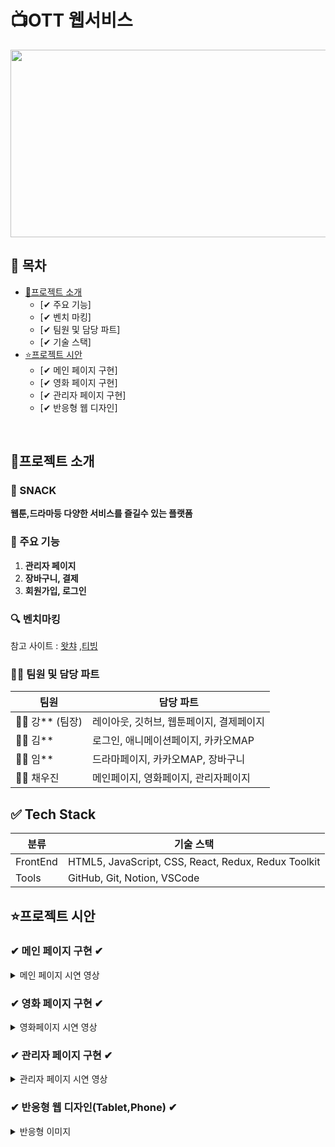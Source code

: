 
# 📺OTT 웹서비스
<img src="https://github.com/user-attachments/assets/ec4ce366-8c16-46d7-9aef-4bf8120ed0e8"  width="600" height="300"/>

## 📌 목차

* [🔎프로젝트 소개](#프로젝트-소개)
  + [✔ 주요 기능]
  + [✔ 벤치 마킹]
  + [✔ 팀원 및 담당 파트]
  + [✔ 기술 스택]
* [⭐프로젝트 시안](#프로젝트-시안)
    + [✔ 메인 페이지 구현]
    + [✔ 영화 페이지 구현]
    + [✔ 관리자 페이지 구현]
    + [✔ 반응형 웹 디자인]
<br>

## 🔎프로젝트 소개
### 🎥 SNACK 
   **웹툰,드라마등 다양한 서비스를 즐길수 있는 플랫폼**

### 🔧 주요 기능
1. **관리자 페이지**  
2. **장바구니, 결제**  
3. **회원가입, 로그인**  
### 🔍 벤치마킹
 참고 사이트 :  [왓챠](https://watcha.com/browse/theater) ,[티빙](https://www.tving.com/onboarding)

### 👨‍💻 팀원 및 담당 파트

| 팀원 | 담당 파트 |
|------|-------------|
| 👩‍💻 강** (팀장) | 레이아웃, 깃허브, 웹툰페이지, 결제페이지 |
| 👨‍💻 김** | 로그인, 애니메이션페이지, 카카오MAP |
| 👨‍💻 임** | 드라마페이지, 카카오MAP, 장바구니|
| 👨‍💻 채우진 | 메인페이지, 영화페이지, 관리자페이지|


## ✅ Tech Stack

| 분류 | 기술 스택 |
|------|------------|
| FrontEnd | HTML5, JavaScript, CSS, React, Redux, Redux Toolkit |
| Tools | GitHub, Git, Notion, VSCode |

## ⭐프로젝트 시안


### ✔ 메인 페이지 구현 ✔
<details>
<summary>메인 페이지 시연 영상</summary>




https://github.com/user-attachments/assets/0022bed9-7d13-4965-83f5-e30e348b5a4f



◼ Json-Server에서 이미지 데이터를 받아와 구현<br>
◼ 각 카테고리에 맞는 데이터 배치<br>
◼ 맨 위 리스트는 카테고리 상관 없이 랜덤으로 배치<br>
◼ 이미지 슬라이드 구현 + 자동 슬라이드<br>
◼ 상품 정보를 볼수 있는 모달창 구현(상품의 카테고리와 일치하는 랜덤 상품들이 들어간 추천리스트 구현)<br>

</details>



### ✔ 영화 페이지 구현 ✔
<details>
<summary>영화페이지  시연 영상</summary>



https://github.com/user-attachments/assets/00108dc6-b428-46eb-9b3a-0c2ca23ce788



◼ Json-Server에서 이미지 데이터를 받아와 구현<br>
◼ 각 장르에 맞는 데이터 배치<br>
◼ 상품 정보를 볼수 있는 모달창 구현(상품의 카테고리와 일치하는 랜덤 상품들이 들어간 추천리스트 구현)<br>

</details>


### ✔ 관리자 페이지 구현 ✔
<details>
<summary>관리자 페이지 시연 영상</summary>



https://github.com/user-attachments/assets/8e0c8a4c-2119-43a4-99b6-10283522c283



◼ 데이터 관리 페이지<br>
◼ 회원 정보 추가,수정,삭제 <br>
◼ 제품 정보 추가,수정,삭제 <br>
◼ 주문처 정보 추가,수정,삭제<br>
◼ 장바구니,결제 정보 확인 <br>
</details>



### ✔ 반응형 웹 디자인(Tablet,Phone) ✔
<details>
<summary>반응형 이미지</summary>

![강사 소개](이미지주소)

</details>



